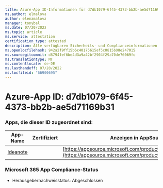 ```yaml
---
title: Azure-App ID-Informationen für d7db1079-6f45-4373-bb2b-ae5d71169b31
ms.author: elmalova
author: elenamalova
manager: tonybal
ms.date: 07/20/2022
ms.topic: article
ms.service: attestation
certification_type: attested
description: Alle verfügbaren Sicherheits- und Complianceinformationen für d7db1079-6f45-4373-bb2b-ae5d71169b31.
ms.openlocfilehash: 942a2f9ff15b6c40175615ef5c0815b08e247015
ms.sourcegitcommit: d8794fef6be4d3a9a42bf2904f29a70de76069fc
ms.translationtype: MT
ms.contentlocale: de-DE
ms.lasthandoff: 07/20/2022
ms.locfileid: "66900695"
---
```

# <a name="azure-app-id-d7db1079-6f45-4373-bb2b-ae5d71169b31"></a>Azure-App ID: d7db1079-6f45-4373-bb2b-ae5d71169b31


### <a name="apps-associated-with-this-id"></a>Apps, die dieser ID zugeordnet sind:
| **App-Name** | **Zertifiziert** | **Anzeigen in AppSource** |
|--------------|---------------|-----------------------|
| [Ideanote](../forward/WA200003876.md) |  | [https://appsource.microsoft.com/product/office/WA200003876](https://appsource.microsoft.com/product/office/WA200003876) |

### <a name="microsoft-365-app-compliance-status"></a>Microsoft 365 App Compliance-Status
- Herausgebernachweisstatus: Abgeschlossen

